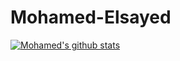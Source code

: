 # Mohamed-Elsayed

[![Mohamed's github stats](https://github-readme-stats.vercel.app/api?username=hamusthekiller)](https://github.com/anuraghazra/github-readme-stats)
